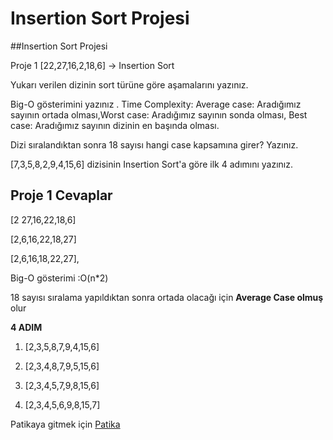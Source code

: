 # Insertion Sort Projesi


##Insertion Sort Projesi

Proje 1
[22,27,16,2,18,6] -> Insertion Sort

Yukarı verilen dizinin sort türüne göre aşamalarını yazınız.

Big-O gösterimini yazınız
.
Time Complexity: Average case: Aradığımız sayının ortada olması,Worst case: Aradığımız sayının sonda olması, Best case: Aradığımız sayının dizinin en başında olması.

Dizi sıralandıktan sonra 18 sayısı hangi case kapsamına girer? Yazınız.


[7,3,5,8,2,9,4,15,6] dizisinin Insertion Sort'a göre ilk 4 adımını yazınız.


## Proje 1 Cevaplar
[2 27,16,22,18,6]

[2,6,16,22,18,27]

[2,6,16,18,22,27],


Big-O gösterimi :O(n*2)

18 sayısı sıralama yapıldıktan sonra ortada olacağı için **Average Case olmuş** olur 


**4 ADIM**
 1. [2,3,5,8,7,9,4,15,6]
 
 2. [2,3,4,8,7,9,5,15,6]
  
 3. [2,3,4,5,7,9,8,15,6]
 
 4. [2,3,4,5,6,9,8,15,7]
 
 Patikaya gitmek için [Patika](https://www.patika.dev/tr)

